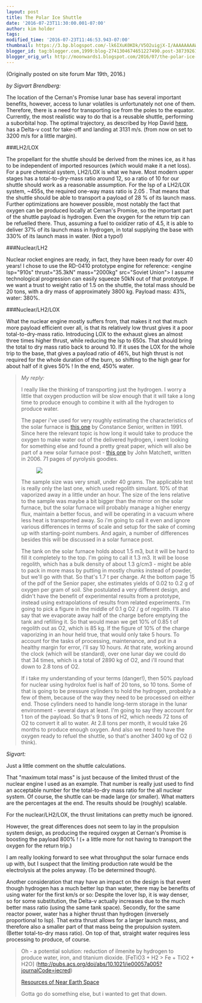 ```yaml
---
layout: post
title: The Polar Ice Shuttle
date: '2016-07-23T11:30:00.001-07:00'
author: kim holder
tags:
modified_time: '2016-07-23T11:46:53.943-07:00'
thumbnail: https://3.bp.blogspot.com/-lk6IXuK0KDk/V5O2uigjX-I/AAAAAAAAWMQ/8pwh8S4vKKg3wZjz4u_z8KDWjjMmAdL3QCK4B/s72-c/2016031918322456ed9b38efcde.png
blogger_id: tag:blogger.com,1999:blog-2741304674651227490.post-3873926165857867203
blogger_orig_url: http://moonwards1.blogspot.com/2016/07/the-polar-ice-shuttle.html
---
```


(Originally posted on site forum Mar 19th, 2016.)

*by Sigvart Brendberg:*

The location of the Cernan's Promise lunar base has several important benefits, however, access to lunar volatiles is unfortunately not one of them. Therefore, there is a need for transporting ice from the poles to the equator. Currently, the most realistic way to do that is a reusable shuttle, performing a suborbital hop. The optimal trajectory, as described by Hop David [here](http://hopsblog-hop.blogspot.mx/2015/08/lunar-pogo-hopper.html), has a Delta-v cost for take-off and landing at 3131 m/s. (from now on set to 3200 m/s for a little margin).

###LH2/LOX

The propellant for the shuttle should be derived from the mines ice, as it has to be independent of imported resources (which would make it a net loss). For a pure chemical system, LH2/LOX is what we have. Most modern upper stages has a total-to-dry-mass ratio around 12, so a ratio of 10 for our shuttle should work as a reasonable assumption. For the Isp of a LH2/LOX system, ~455s, the required one-way mass ratio is 2.05 . That means that the shuttle should be able to transport a payload of 28 % of its launch mass. Further optimizations are however possible, most notably the fact that oxygen can be produced locally at Cernan's Promise, so the important part of the shuttle payload is hydrogen. Even the oxygen for the return trip can be refuelled there. Thus, assuming a fuel to oxidizer ratio of 4.5, it is able to deliver 37% of its launch mass in hydrogen, in total supplying the base with 330% of its launch mass in water. (Not a typo!)

###Nuclear/LH2

Nuclear rocket engines are ready, in fact, they have been ready for over 40 years! I chose to use the RD-0410 prototype engine for reference: \<engine Isp="910s" thrust="35.3kN" mass="2000kg" src="Soviet Union"\> I assume technological progression can easily squeeze 50kN out of that prototype. If we want a trust to weight ratio of 1.5 on the shuttle, the total mass should be 20 tons, with a dry mass of approximately 3800 kg. Payload mass: 43%, water: 380%.

###Nuclear/LH2/LOX

What the nuclear engine mostly suffers from, that makes it not that much more payload efficient over all, is that its relatively low thrust gives it a poor total-to-dry-mass ratio. Introducing LOX to the exhaust gives an almost three times higher thrust, while reducing the Isp to 650s. That should bring the total to dry mass ratio back to around 10. If it uses the LOX for the whole trip to the base, that gives a payload ratio of 46%, but high thrust is not required for the whole duration of the burn, so shifting to the high gear for about half of it gives 50% ! In the end, 450% water.

> *My reply:*
>
> I really like the thinking of transporting just the hydrogen. I worry a little that oxygen production will be slow enough that it will take a long time to produce enough to combine it with all the hydrogen to produce water.
>
> The paper i've used for very roughly estimating the characteristics of the solar furnace is [this one](http://www.uapress.arizona.edu/onlinebks/ResourcesNearEarthSpace/resources08.pdf) by Constance Senior, written in 1991. Since here the relevant topic is how long it would take to produce the oxygen to make water out of the delivered hydrogen, i went looking for something else and found a pretty great paper, which will also be part of a new solar furnace post - [this one](http://www.dtic.mil/dtic/tr/fulltext/u2/a443950.pdf) by John Matchett, written in 2006. 71 pages of pyrolysis goodies.
>
> <figure><img  src="https://www.moonwards.com/img/vacuum-pyrolysis-summary.png" /></figure>
>
> The sample size was very small, under 40 grams. The applicable test is really only the last one, which used regolith simulant. 10% of that vaporized away in a little under an hour. The size of the lens relative to the sample was maybe a bit bigger than the mirror on the solar furnace, but the solar furnace will probably manage a higher energy flux, maintain a better focus, and will be operating in a vacuum where less heat is transported away. So i'm going to call it even and ignore various differences in terms of scale and setup for the sake of coming up with starting-point numbers. And again, a number of differences besides this will be discussed in a solar furnace post.
>
> The tank on the solar furnace holds about 1.5 m3, but it will be hard to fill it completely to the top. I'm going to call it 1.3 m3. It will be loose regolith, which has a bulk density of about 1.3 g/cm3 - might be able to pack in more mass by putting in mostly chunks instead of powder, but we'll go with that. So that's 1.7 t per charge. At the bottom page 15 of the pdf of the Senior paper, she estimates yields of 0.02 to 0.2 g of oxygen per gram of soil. She postulated a very different design, and didn't have the benefit of experimental results from a prototype, instead using extrapolations of results from related experiments. I'm going to pick a figure in the middle of 0.1 g O2 / g of regolith. I'll also say that we evaporate away half of the charge before emptying the tank and refilling it. So that would mean we get 10% of 0.85 t of regolith out as O2, which is 85 kg. If the figure of 10% of the charge vaporizing in an hour held true, that would only take 5 hours. To account for the tasks of processing, maintenance, and put in a healthy margin for error, i'll say 10 hours. At that rate, working around the clock (which will be standard), over one lunar day we could do that 34 times, which is a total of 2890 kg of O2, and i'll round that down to 2.8 tons of O2.
>
> If i take my understanding of your terms (danger!), then 50% payload for nuclear using hydrolox fuel is half of 20 tons, so 10 tons. Some of that is going to be pressure cylinders to hold the hydrogen, probably a few of them, because of the way they need to be processed on either end. Those cylinders need to handle long-term storage in the lunar environment - several days at least. I'm going to say they account for 1 ton of the payload. So that's 9 tons of H2, which needs 72 tons of O2 to convert it all to water. At 2.8 tons per month, it would take 26 months to produce enough oxygen. And also we need to have the oxygen ready to refuel the shuttle, so that's another 3400 kg of O2 (i think).

*Sigvart:*

Just a little comment on the shuttle calculations.

That "maximum total mass" is just because of the limited thrust of the nuclear engine I used as an example. That number is really just used to find an acceptable number for the total-to-dry mass ratio for the all nuclear system. Of course, the shuttle can be made large (or smaller). What matters are the percentages at the end. The results should be (roughly) scalable.

For the nuclear/LH2/LOX, the thrust limitations can pretty much be ignored.

However, the great differences does not seem to lay in the propulsion system design, as producing the required oxygen at Cernan's Promise is boosting the payload 800% ! (+ a little more for not having to transport the oxygen for the return trip.)

I am really looking forward to see what throughput the solar furnace ends up with, but I suspect that the limiting production rate would be the electrolysis at the poles anyway. (To be determined though).

Another consideration that may have an impact on the design is that event though hydrogen has a much better Isp than water, there may be benefits of using water for the first km/s or so: Despite the lover Isp, it is way denser, so for some substitution, the Delta-v actually increases due to the much better mass ratio (using the same tank space). Secondly, for the same reactor power, water has a higher thrust than hydrogen (inversely proportional to Isp). That extra thrust allows for a larger launch mass, and therefore also a smaller part of that mass being the propulsion system. (Better total-to-dry mass ratio). On top of that, straight water requires less processing to produce, of course.

> Oh - a potential solution: reduction of ilmenite by hydrogen to produce water, iron, and titanium dioxide. [FeTiO3 + H2 \> Fe + TiO2 + H2O] (http://pubs.acs.org/doi/abs/10.1021/ie00057a005?journalCode=iecred)
>
> [Resources of Near Earth Space](http://www.uapress.arizona.edu/onlinebks/ResourcesNearEarthSpace/resources07.pdf)
>
> Gotta go do something else, but i wanted to get that down.
